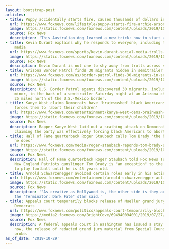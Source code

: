 ```yaml
---
layout: bootstrap-post
articles:
- title: Puppy accidentally starts fire, causes thousands of dollars in damage
  url: https://www.foxnews.com/lifestyle/puppy-starts-fire-archie-arson
  image: https://static.foxnews.com/foxnews.com/content/uploads/2019/10/dog-starts-fire.jpg
  source: Fox News
  description: 'This Australian dog learned a new trick: how to start a fire.'
- title: Kevin Durant explains why he responds to everyone, including trolls, on social
    media
  url: https://www.foxnews.com/sports/kevin-durant-social-media-trolls-forbes-under-30-summit
  image: https://static.foxnews.com/foxnews.com/content/uploads/2019/10/NBA-Kevin-Durant13.jpg
  source: Fox News
  description: Kevin Durant is not one to shy away from trolls across social media.
- title: Arizona Border Patrol finds 30 migrants hidden in semitrailer
  url: https://www.foxnews.com/us/border-patrol-finds-30-migrants-in-semitrailer
  image: https://static.foxnews.com/foxnews.com/content/uploads/2019/10/migrants.png
  source: Fox News
  description: U.S. Border Patrol agents discovered 30 migrants, including an unaccompanied
    minor, in the back of a semitrailer Saturday night at an Arizona checkpoint around
    25 miles north of the U.S.-Mexico border.
- title: Kanye West claims Democrats have 'brainwashed' black Americans and effectively
    forces them to 'abort their children'
  url: https://www.foxnews.com/entertainment/kanye-west-dems-brainwash-abortion
  image: https://static.foxnews.com/foxnews.com/content/uploads/2019/10/Kanye-West-THUMB.jpg
  source: Fox News
  description: Rapper Kanye West laid out a scathing attack on Democrats on Friday,
    claiming the party was effectively forcing black Americans to abort their children.
- title: Hall of Fame quarterback Roger Staubach calls Tom Brady 'the best at what
    he does'
  url: https://www.foxnews.com/media/roger-staubach-reponds-tom-brady-says-he-plans-to-play-football-until-age-45
  image: https://static.foxnews.com/foxnews.com/content/uploads/2019/10/NFL-Tom-Brady17.jpg
  source: Fox News
  description: Hall of Fame quarterback Roger Staubach told Fox News Tuesday that
    New England Patriots gunslinger Tom Brady is "an exception" to the rule by wanting
    to play football until he is 45 years old.
- title: Arnold Schwarzenegger avoided certain roles early in his acting career
  url: https://www.foxnews.com/entertainment/arnold-schwarzenegger-acting-career
  image: https://static.foxnews.com/foxnews.com/content/uploads/2019/10/Arnold-Schwarzenegger-happy.jpg
  source: Fox News
  description: '"As creative as Hollywood is, the other side is they are very stupid,"
    the "Terminator: Dark Fate" star said.'
- title: Appeals court temporarily blocks release of Mueller grand jury material to
    Democrats
  url: https://www.foxnews.com/politics/appeals-court-temporarily-blocks-release-of-mueller-grand-jury-material-to-democrats
  image: https://media2.foxnews.com/BrightCove/694940094001/2019/07/27/694940094001_6064706068001_6064709597001-vs.jpg
  source: Fox News
  description: A federal appeals court in Washington has issued a stay blocking, for
    now, the release of redacted grand jury material from Special Counsel Robert Mueller’s
    probe.
as_of_date: '2019-10-29'
---
```


